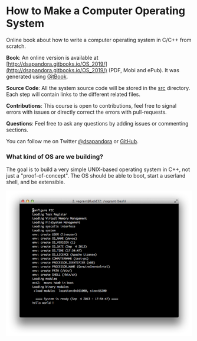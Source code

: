 How to Make a Computer Operating System
=======================================

Online book about how to write a computer operating system in C/C++ from scratch.


**Book**: An online version is available at [http://dsapandora.gitbooks.io/OS_2019/](http://dsapandora.gitbooks.io/OS_2019/) (PDF, Mobi and ePub). It was generated using [GitBook](https://www.gitbook.com/).

**Source Code**: All the system source code will be stored in the [src](https://github.com/dsapandora/OS_2019/tree/master/src) directory. Each step will contain links to the different related files.

**Contributions**: This course is open to contributions, feel free to signal errors with issues or directly correct the errors with pull-requests.

**Questions**: Feel free to ask any questions by adding issues or commenting sections.

You can follow me on Twitter [@dsapandora](https://twitter.com/dsapandora) or [GitHub](https://github.com/dsapandora).

### What kind of OS are we building?

The goal is to build a very simple UNIX-based operating system in C++, not just a "proof-of-concept". The OS should be able to boot, start a userland shell, and be extensible.

![Screen](./preview.png)

